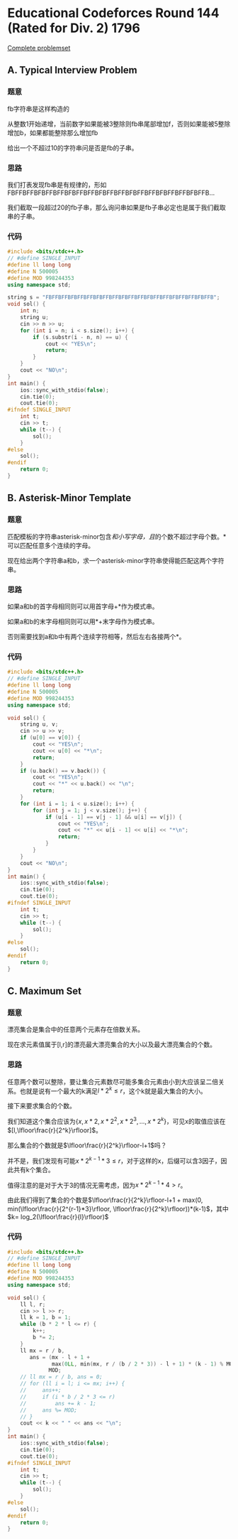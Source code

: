 # Educational Codeforces Round 144 (Rated for Div. 2) 1796
[Complete problemset](https://codeforces.com/contest/1796/problems)

## A. Typical Interview Problem

### 题意

fb字符串是这样构造的

从整数1开始递增，当前数字如果能被3整除则fb串尾部增加f，否则如果能被5整除增加b，如果都能整除那么增加fb

给出一个不超过10的字符串问是否是fb的子串。

### 思路

我们打表发现fb串是有规律的，形如FBFFBFFBFBFFBFFBFBFFBFFBFBFFBFFBFBFFBFFBFBFFBFFBFBFFB…

我们截取一段超过20的fb子串，那么询问串如果是fb子串必定也是属于我们截取串的子串。

### 代码

```cpp
#include <bits/stdc++.h>
// #define SINGLE_INPUT
#define ll long long
#define N 500005
#define MOD 998244353
using namespace std;

string s = "FBFFBFFBFBFFBFFBFBFFBFFBFBFFBFFBFBFFBFFBFBFFBFFBFBFFB";
void sol() {
    int n;
    string u;
    cin >> n >> u;
    for (int i = n; i < s.size(); i++) {
        if (s.substr(i - n, n) == u) {
            cout << "YES\n";
            return;
        }
    }
    cout << "NO\n";
}
int main() {
    ios::sync_with_stdio(false);
    cin.tie(0);
    cout.tie(0);
#ifndef SINGLE_INPUT
    int t;
    cin >> t;
    while (t--) {
        sol();
    }
#else
    sol();
#endif
    return 0;
}
```

## B. Asterisk-Minor Template

### 题意

匹配模板的字符串asterisk-minor包含*和小写字母，且*的个数不超过字母个数。*可以匹配任意多个连续的字母。

现在给出两个字符串a和b，求一个asterisk-minor字符串使得能匹配这两个字符串。

### 思路

如果a和b的首字母相同则可以用首字母+*作为模式串。

如果a和b的末字母相同则可以用*+末字母作为模式串。

否则需要找到a和b中有两个连续字符相等，然后左右各接两个*。

### 代码

```cpp
#include <bits/stdc++.h>
// #define SINGLE_INPUT
#define ll long long
#define N 500005
#define MOD 998244353
using namespace std;

void sol() {
    string u, v;
    cin >> u >> v;
    if (u[0] == v[0]) {
        cout << "YES\n";
        cout << u[0] << "*\n";
        return;
    }
    if (u.back() == v.back()) {
        cout << "YES\n";
        cout << "*" << u.back() << "\n";
        return;
    }
    for (int i = 1; i < u.size(); i++) {
        for (int j = 1; j < v.size(); j++) {
            if (u[i - 1] == v[j - 1] && u[i] == v[j]) {
                cout << "YES\n";
                cout << "*" << u[i - 1] << u[i] << "*\n";
                return;
            }
        }
    }
    cout << "NO\n";
}
int main() {
    ios::sync_with_stdio(false);
    cin.tie(0);
    cout.tie(0);
#ifndef SINGLE_INPUT
    int t;
    cin >> t;
    while (t--) {
        sol();
    }
#else
    sol();
#endif
    return 0;
}
```

## C. Maximum Set

### 题意

漂亮集合是集合中的任意两个元素存在倍数关系。

现在求元素值属于[l,r]的漂亮最大漂亮集合的大小以及最大漂亮集合的个数。

### 思路

任意两个数可以整除，要让集合元素数尽可能多集合元素由小到大应该呈二倍关系。也就是说有一个最大的k满足$l*2^k≤r$，这个k就是最大集合的大小。

接下来要求集合的个数。

我们知道这个集合应该为$\{x,x*2,x*2^2,x*2^3,…,x*2^k\}$，可见x的取值应该在$[l,\lfloor\frac{r}{2^k}\rfloor]$。

那么集合的个数就是$\lfloor\frac{r}{2^k}\rfloor-l+1$吗？

并不是，我们发现有可能$x*2^{k-1}*3≤r$，对于这样的x，后缀可以含3因子，因此共有k个集合。

值得注意的是对于大于3的情况无需考虑，因为$x*2^{k-1}*4>r$。

由此我们得到了集合的个数是$\lfloor\frac{r}{2^k}\rfloor-l+1 + max(0, min(\lfloor\frac{r}{2^{r-1}*3}\rfloor, \lfloor\frac{r}{2^k}\rfloor))*(k-1)$，其中$k= log_2(\lfloor\frac{r}{l}\rfloor)$

### 代码

```cpp
#include <bits/stdc++.h>
// #define SINGLE_INPUT
#define ll long long
#define N 500005
#define MOD 998244353
using namespace std;

void sol() {
    ll l, r;
    cin >> l >> r;
    ll k = 1, b = 1;
    while (b * 2 * l <= r) {
        k++;
        b *= 2;
    }
    ll mx = r / b,
       ans = (mx - l + 1 +
              max(0LL, min(mx, r / (b / 2 * 3)) - l + 1) * (k - 1) % MOD) %
             MOD;
    // ll mx = r / b, ans = 0;
    // for (ll i = l; i <= mx; i++) {
    //     ans++;
    //     if (i * b / 2 * 3 <= r)
    //         ans += k - 1;
    //     ans %= MOD;
    // }
    cout << k << " " << ans << "\n";
}
int main() {
    ios::sync_with_stdio(false);
    cin.tie(0);
    cout.tie(0);
#ifndef SINGLE_INPUT
    int t;
    cin >> t;
    while (t--) {
        sol();
    }
#else
    sol();
#endif
    return 0;
}
```